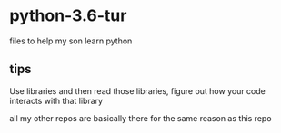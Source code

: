 # python-3.6-tur
files to help my son learn python
## tips
Use libraries and then read those libraries, figure out how your code interacts with that library

all my other repos are basically there for the same reason as this repo
